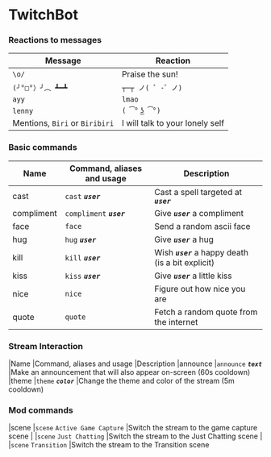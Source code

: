 # TwitchBot

### Reactions to messages

|Message                                |Reaction
|---                                    |---
|`\o/`                                  |Praise the sun!
|`(╯°□°）╯︵ ┻━┻`                        | `┬─┬ ノ( ゜-゜ノ)`
|`ayy`                                  |`lmao`
|`lenny`                                |`( ͡° ͜ʖ ͡°)`
|Mentions, `Biri` or `Biribiri`         |I will talk to your lonely self

### Basic commands

|Name			|Command, aliases and usage					            |Description
|---			|---										            |---
|cast        	|`cast` ___`user`___                                    |Cast a spell targeted at ___`user`___
|compliment  	|`compliment` ___`user`___                              |Give ___`user`___ a compliment
|face        	|`face`                                                 |Send a random ascii face
|hug         	|`hug` ___`user`___                                     |Give ___`user`___ a hug
|kill        	|`kill` ___`user`___                                    |Wish ___`user`___ a happy death (is a bit explicit)
|kiss        	|`kiss` ___`user`___                                    |Give ___`user`___ a little kiss
|nice           |`nice`                                                 |Figure out how nice you are
|quote          |`quote`                                                |Fetch a random quote from the internet

### Stream Interaction
|Name           |Command, aliases and usage					            |Description
|announce       |`announce` ___`text`___                                |Make an announcement that will also appear on-screen (60s cooldown)
|theme          |`theme` ___`color`___                                  |Change the theme and color of the stream (5m cooldown)


### Mod commands
|scene          |`scene` `Active Game Capture`                          |Switch the stream to the game capture scene
|               |`scene` `Just Chatting`                                |Switch the stream to the Just Chatting scene
|               |`scene` `Transition`                                   |Switch the stream to the Transition scene